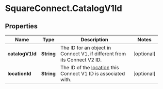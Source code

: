 # SquareConnect.CatalogV1Id

## Properties
Name | Type | Description | Notes
------------ | ------------- | ------------- | -------------
**catalogV1Id** | **String** | The ID for an object in Connect V1, if different from its Connect V2 ID. | [optional] 
**locationId** | **String** | The ID of the [location](#type-location) this Connect V1 ID is associated with. | [optional] 


